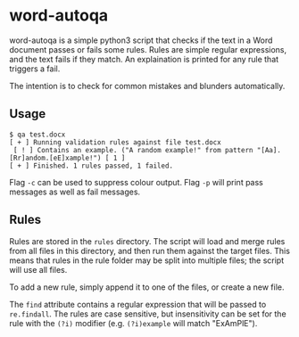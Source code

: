 # word-autoqa

word-autoqa is a simple python3 script that checks if the text in a Word document passes or fails some rules. Rules are simple regular expressions, and the text fails if they match. An explaination is printed for any rule that triggers a fail.

The intention is to check for common mistakes and blunders automatically.

## Usage

~~~
$ qa test.docx
[ + ] Running validation rules against file test.docx
 [ ! ] Contains an example. ("A random example!" from pattern "[Aa].[Rr]andom.[eE]xample!") [ 1 ] 
[ + ] Finished. 1 rules passed, 1 failed.
~~~

Flag `-c` can be used to suppress colour output.
Flag `-p` will print pass messages as well as fail messages.

## Rules

Rules are stored in the `rules` directory. The script will load and merge rules from all files in this directory, and then run them against the target files. This means that rules in the rule folder may be split into multiple files; the script will use all files.

To add a new rule, simply append it to one of the files, or create a new file.

The `find` attribute contains a regular expression that will be passed to `re.findall`. The rules are case sensitive, but insensitivity can be set for the rule with the `(?i)` modifier (e.g. `(?i)example` will match "ExAmPlE").
